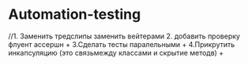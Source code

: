 # Automation-testing
//1. Заменить тредслипы заменить вейтерами
2. добавить проверку флуент ассершн +
3.Сделать тесты паралельными +
4.Прикрутить инкапсуляцию (это связьмежду классами и скрытие методв) +